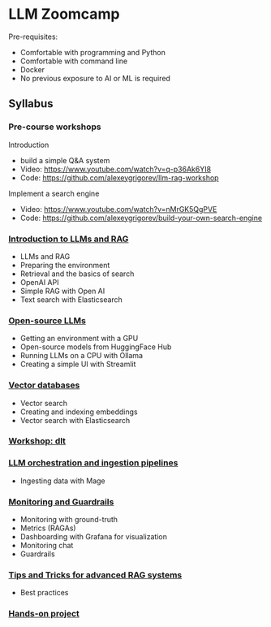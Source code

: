 # LLM Zoomcamp 

Pre-requisites:

* Comfortable with programming and Python
* Comfortable with command line
* Docker
* No previous exposure to AI or ML is required


## Syllabus

### Pre-course workshops

Introduction

* build a simple Q&A system 
* Video: https://www.youtube.com/watch?v=q-p36Ak6YI8
* Code: https://github.com/alexeygrigorev/llm-rag-workshop

Implement a search engine

* Video: https://www.youtube.com/watch?v=nMrGK5QgPVE
* Code: https://github.com/alexeygrigorev/build-your-own-search-engine

### [Introduction to LLMs and RAG](week_1/)

* LLMs and RAG
* Preparing the environment 
* Retrieval and the basics of search
* OpenAI API
* Simple RAG with Open AI
* Text search with Elasticsearch

### [Open-source LLMs](week_2/)

* Getting an environment with a GPU
* Open-source models from HuggingFace Hub
* Running LLMs on a CPU with Ollama
* Creating a simple UI with Streamlit 

### [Vector databases](week_3/)

* Vector search
* Creating and indexing embeddings
* Vector search with Elasticsearch

### [Workshop: dlt](workshop/)


### [LLM orchestration and ingestion pipelines](week_4/)

* Ingesting data with Mage

### [Monitoring and Guardrails](week_5/)

* Monitoring with ground-truth
* Metrics (RAGAs)
* Dashboarding with Grafana for visualization
* Monitoring chat
* Guardrails


### [Tips and Tricks for advanced RAG systems](week_6/)

* Best practices

### [Hands-on project](capstone/)

